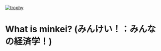 [![trophy](https://github-profile-trophy.vercel.app/?username=Nubatan10001)](https://github.com/Nubatan10001/github-profile-trophy)

# What is minkei? (みんけい！：みんなの経済学！)
